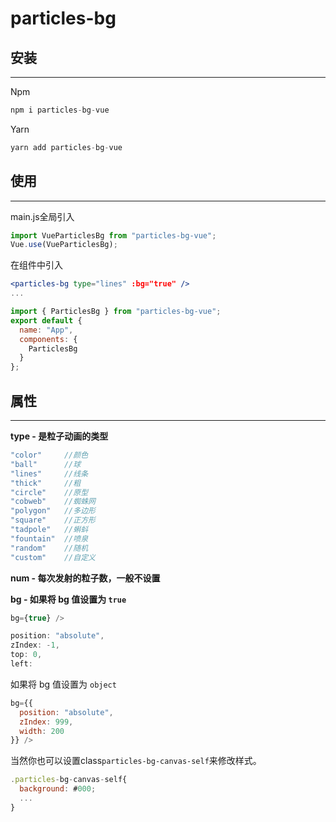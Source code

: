 # **particles-bg**

## 安装

---

Npm

```jsx
npm i particles-bg-vue
```

Yarn

```jsx
yarn add particles-bg-vue
```

## 使用

---

main.js全局引入

```jsx
import VueParticlesBg from "particles-bg-vue";
Vue.use(VueParticlesBg);
```

在组件中引入

```jsx
<particles-bg type="lines" :bg="true" />
...

import { ParticlesBg } from "particles-bg-vue";
export default {
  name: "App",
  components: {
    ParticlesBg
  }
};
```

## 属性

---

**type - 是粒子动画的类型**

```jsx
"color"     //颜色
"ball"      //球
"lines"     //线条
"thick"     //粗
"circle"    //原型
"cobweb"    //蜘蛛网
"polygon"   //多边形
"square"    //正方形
"tadpole"   //蝌蚪
"fountain"  //喷泉
"random"    //随机
"custom"    //自定义
```

**num - 每次发射的粒子数，一般不设置**

**bg - 如果将 bg 值设置为 `true`**

```jsx
bg={true} />

position: "absolute",
zIndex: -1,
top: 0,
left: 
```

如果将 bg 值设置为 `object`

```jsx
bg={{
  position: "absolute",
  zIndex: 999,
  width: 200
}} />
```

当然你也可以设置class`particles-bg-canvas-self`来修改样式。

```jsx
.particles-bg-canvas-self{
  background: #000;
  ...
}
```